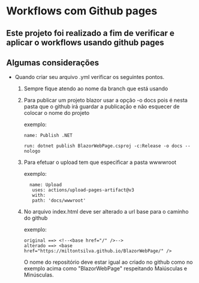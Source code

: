 # Workflows com Github pages
## Este projeto foi realizado a fim de verificar e aplicar o workflows usando github pages

## Algumas considerações

- Quando criar seu arquivo .yml verificar os seguintes pontos.

  1. Sempre fique atendo ao nome da branch que está usando
  2. Para publicar um projeto blazor usar a opção -o docs pois é nesta pasta que o github irá guardar a publicação e não esquecer de colocar o nome do projeto

     exemplo:

         name: Publish .NET
     
         run: dotnet publish BlazorWebPage.csproj -c:Release -o docs --nologo
     
  3. Para efetuar o upload tem que especificar a pasta wwwwroot
    
        exemplo:
     
           name: Upload
            uses: actions/upload-pages-artifact@v3
            with:
            path: 'docs/wwwroot'
  4. No arquivo index.html deve ser alterado a url base para o caminho do github
 
       exemplo:
 
         original ==> <!--<base href="/" />-->
         alterado ==> <base href="https://miltontsilva.github.io/BlazorWebPage/" />
     O nome do repositório deve estar igual ao criado no github como no exemplo acima como "BlazorWebPage" respeitando Maiúsculas e Minúsculas.


     
